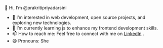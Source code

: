 👋 Hi, I’m @prakritipriyadarsini
- 👀 I’m interested in web development, open source projects, and exploring new technologies.
- 🌱 I’m currently learning js to enhance my frontend development skills.
- 📫 How to reach me: Feel free to connect with me on [LinkedIn](https://www.linkedin.com/in/prakritipriyadarsini/) .
- 😄 Pronouns: She

<!---
prakritipriyadarsini/prakritipriyadarsini is a ✨ special ✨ repository because its `README.md` (this file) appears on your GitHub profile.
You can click the Preview link to take a look at your changes.
--->
